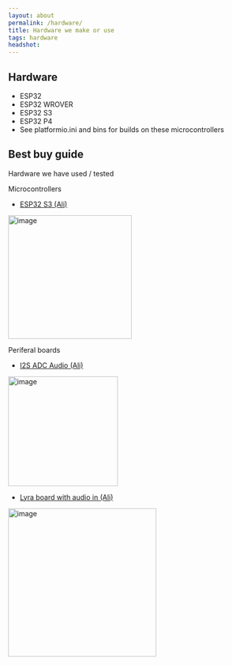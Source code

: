 ```yaml
---
layout: about
permalink: /hardware/
title: Hardware we make or use
tags: hardware
headshot: 
---
```


## Hardware
* ESP32
* ESP32 WROVER
* ESP32 S3
* ESP32 P4
* See platformio.ini and bins for builds on these microcontrollers

## Best buy guide

Hardware we have used / tested

Microcontrollers

* [ESP32 S3 (Ali)](https://aliexpress.com/item/1005006418608267.html)
<img width="250" alt="image" src="https://github.com/user-attachments/assets/008546b8-65ce-40e7-a48a-3ab359f9fb89">

Periferal boards
* [I2S ADC Audio (Ali)](https://www.aliexpress.com/item/1005006477303235.html)
<img width="222" alt="image" src="https://github.com/user-attachments/assets/bfedf80b-6596-41e7-a563-ba7dd58cc476">

* [Lyra board with audio in (Ali)](https://www.aliexpress.com/item/1005005346566771.html)
<img width="300" alt="image" src="https://github.com/user-attachments/assets/ad7d5f03-7594-48f1-8048-4a3ba1ce51bf">
